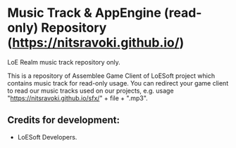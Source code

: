 # Music Track & AppEngine (read-only) Repository (https://nitsravoki.github.io/)

LoE Realm music track repository only.

This is a repository of Assemblee Game Client of LoESoft project which contains music track for read-only usage. You can redirect your game client to read our music tracks used on our projects, e.g. usage "https://nitsravoki.github.io/sfx/" + file + ".mp3".

## Credits for development:
- LoESoft Developers.
